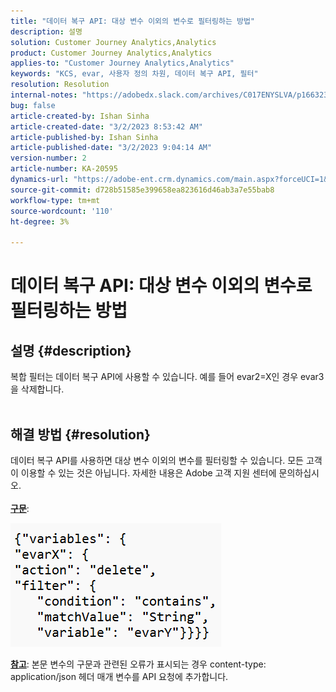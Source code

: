 ```yaml
---
title: "데이터 복구 API: 대상 변수 이외의 변수로 필터링하는 방법"
description: 설명
solution: Customer Journey Analytics,Analytics
product: Customer Journey Analytics,Analytics
applies-to: "Customer Journey Analytics,Analytics"
keywords: "KCS, evar, 사용자 정의 차원, 데이터 복구 API, 필터"
resolution: Resolution
internal-notes: "https://adobedx.slack.com/archives/C017ENYSLVA/p1663232879048209"
bug: false
article-created-by: Ishan Sinha
article-created-date: "3/2/2023 8:53:42 AM"
article-published-by: Ishan Sinha
article-published-date: "3/2/2023 9:04:14 AM"
version-number: 2
article-number: KA-20595
dynamics-url: "https://adobe-ent.crm.dynamics.com/main.aspx?forceUCI=1&pagetype=entityrecord&etn=knowledgearticle&id=e5adefb9-d7b8-ed11-83fe-6045bd0065f9"
source-git-commit: d728b51585e399658ea823616d46ab3a7e55bab8
workflow-type: tm+mt
source-wordcount: '110'
ht-degree: 3%

---
```


# 데이터 복구 API: 대상 변수 이외의 변수로 필터링하는 방법

## 설명 {#description}

복합 필터는 데이터 복구 API에 사용할 수 있습니다. 예를 들어 evar2=X인 경우 evar3을 삭제합니다.
<br> 

## 해결 방법 {#resolution}

데이터 복구 API를 사용하면 대상 변수 이외의 변수를 필터링할 수 있습니다. 모든 고객이 이용할 수 있는 것은 아닙니다. 자세한 내용은 Adobe 고객 지원 센터에 문의하십시오.<br> <br><u><b>구문</b></u>:

![](assets/7479bc27-d9b8-ed11-83fe-6045bd0065f9.png)

<u><b>참고</b></u>: 본문 변수의 구문과 관련된 오류가 표시되는 경우 content-type: application/json 헤더 매개 변수를 API 요청에 추가합니다.